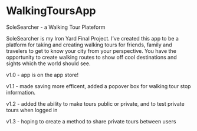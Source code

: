 # WalkingToursApp
SoleSearcher - a Walking Tour Plateform

SoleSearcher is my Iron Yard Final Project. I’ve created this app to be a platform for taking and creating walking tours for friends, family and travelers to get to know your city from your perspective. You have the opportunity to create walking routes to show off cool destinations and sights which the world should see.

v1.0 - app is on the app store!

v1.1 - made saving more efficent, added a popover box for walking tour stop information.

v1.2 - added the ability to make tours public or private, and to test private tours when logged in

v1.3 - hoping to create a method to share private tours between users
